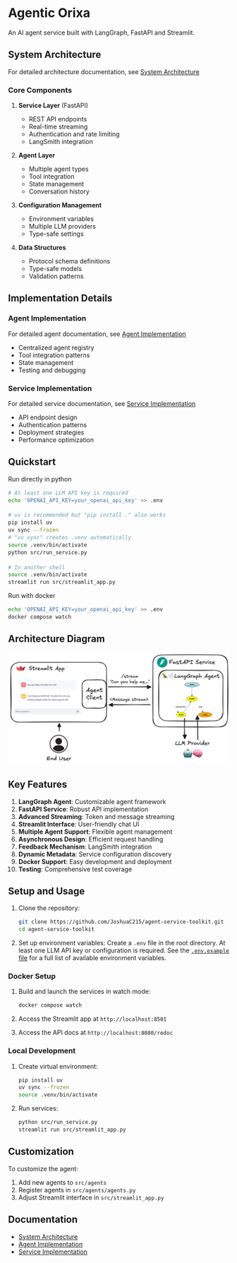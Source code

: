 # Agentic Orixa

An AI agent service built with LangGraph, FastAPI and Streamlit.

## System Architecture

For detailed architecture documentation, see [System Architecture](docs/system_architecture.md)

### Core Components
1. **Service Layer** (FastAPI)
   - REST API endpoints
   - Real-time streaming
   - Authentication and rate limiting
   - LangSmith integration

2. **Agent Layer**
   - Multiple agent types
   - Tool integration
   - State management
   - Conversation history

3. **Configuration Management**
   - Environment variables
   - Multiple LLM providers
   - Type-safe settings

4. **Data Structures**
   - Protocol schema definitions
   - Type-safe models
   - Validation patterns

## Implementation Details

### Agent Implementation
For detailed agent documentation, see [Agent Implementation](docs/agent_implementation.md)

- Centralized agent registry
- Tool integration patterns
- State management
- Testing and debugging

### Service Implementation
For detailed service documentation, see [Service Implementation](docs/service_implementation.md)

- API endpoint design
- Authentication patterns
- Deployment strategies
- Performance optimization

## Quickstart

Run directly in python

```sh
# At least one LLM API key is required
echo 'OPENAI_API_KEY=your_openai_api_key' >> .env

# uv is recommended but "pip install ." also works
pip install uv
uv sync --frozen
# "uv sync" creates .venv automatically
source .venv/bin/activate
python src/run_service.py

# In another shell
source .venv/bin/activate
streamlit run src/streamlit_app.py
```

Run with docker

```sh
echo 'OPENAI_API_KEY=your_openai_api_key' >> .env
docker compose watch
```

## Architecture Diagram

<img src="media/agent_architecture.png" width="600">

## Key Features

1. **LangGraph Agent**: Customizable agent framework
2. **FastAPI Service**: Robust API implementation
3. **Advanced Streaming**: Token and message streaming
4. **Streamlit Interface**: User-friendly chat UI
5. **Multiple Agent Support**: Flexible agent management
6. **Asynchronous Design**: Efficient request handling
7. **Feedback Mechanism**: LangSmith integration
8. **Dynamic Metadata**: Service configuration discovery
9.  **Docker Support**: Easy development and deployment
10. **Testing**: Comprehensive test coverage

## Setup and Usage

1. Clone the repository:

   ```sh
   git clone https://github.com/JoshuaC215/agent-service-toolkit.git
   cd agent-service-toolkit
   ```

2. Set up environment variables:
   Create a `.env` file in the root directory. At least one LLM API key or configuration is required. See the [`.env.example` file](./.env.example) for a full list of available environment variables.

### Docker Setup

1. Build and launch the services in watch mode:

   ```sh
   docker compose watch
   ```

2. Access the Streamlit app at `http://localhost:8501`
3. Access the API docs at `http://localhost:8080/redoc`

### Local Development

1. Create virtual environment:

   ```sh
   pip install uv
   uv sync --frozen
   source .venv/bin/activate
   ```

2. Run services:

   ```sh
   python src/run_service.py
   streamlit run src/streamlit_app.py
   ```

## Customization

To customize the agent:

1. Add new agents to `src/agents`
2. Register agents in `src/agents/agents.py`
3. Adjust Streamlit interface in `src/streamlit_app.py`

## Documentation

- [System Architecture](docs/system_architecture.md)
- [Agent Implementation](docs/agent_implementation.md)
- [Service Implementation](docs/service_implementation.md)
